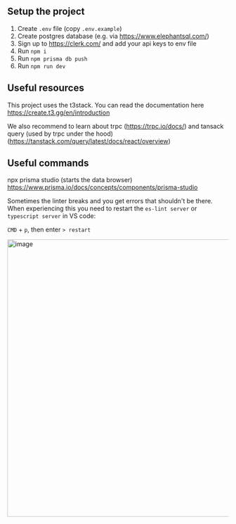 ## Setup the project

1. Create `.env` file  (copy `.env.example`)
2. Create postgres database (e.g. via https://www.elephantsql.com/)
3. Sign up to https://clerk.com/ and add your api keys to env file
4. Run `npm i`
5. Run `npm prisma db push`
6. Run `npm run dev`


## Useful resources

This project uses the t3stack. You can read the documentation here https://create.t3.gg/en/introduction

We also recommend to learn about trpc (https://trpc.io/docs/) and tansack query (used by trpc under the hood) (https://tanstack.com/query/latest/docs/react/overview)

## Useful commands

npx prisma studio (starts the data browser) https://www.prisma.io/docs/concepts/components/prisma-studio

Sometimes the linter breaks and you get errors that shouldn't be there. When experiencing this you need to restart the `es-lint server` or `typescript server` in VS code:

`CMD` + `p`, then enter `> restart`

<img width="631" alt="image" src="https://github.com/simbacity/boilerplate/assets/98182227/2aedb802-29a2-4702-b634-312e366f5ec8">
